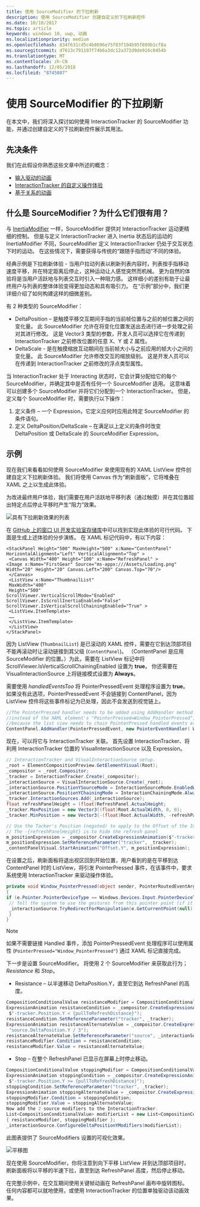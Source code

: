 ```yaml
---
title: 使用 SourceModifier 的下拉刷新
description: 使用 SourceModifier 创建自定义的下拉刷新控件
ms.date: 10/10/2017
ms.topic: article
keywords: windows 10, uwp, 动画
ms.localizationpriority: medium
ms.openlocfilehash: 834f631cd5c4b8696e75f83f194b95f809b1cf8a
ms.sourcegitcommit: d7613c791107f74b6a3dc12a372d9de916c0454b
ms.translationtype: MT
ms.contentlocale: zh-CN
ms.lasthandoff: 12/05/2018
ms.locfileid: "8745807"
---
```

# <a name="pull-to-refresh-with-source-modifiers"></a>使用 SourceModifier 的下拉刷新

在本文中，我们将深入探讨如何使用 InteractionTracker 的 SourceModifier 功能，并通过创建自定义的下拉刷新控件展示其用法。

## <a name="prerequisites"></a>先决条件

我们在此假设你熟悉这些文章中所述的概念：

- [输入驱动的动画](input-driven-animations.md)
- [InteractionTracker 的自定义操作体验](interaction-tracker-manipulations.md)
- [基于关系的动画](relation-animations.md)

## <a name="what-is-a-sourcemodifier-and-why-are-they-useful"></a>什么是 SourceModifier？为什么它们很有用？

与 [InertiaModifier](inertia-modifiers.md) 一样，SourceModifier 提供对 InteractionTracker 运动更精细的控制。 但是与定义 InteractionTracker 进入 Inertia 状态后的运动的 InertiaModifier 不同，SourceModifier 定义 InteractionTracker 仍处于交互状态下时的运动。 在这些情况下，需要获得与传统的“跟随手指而动”不同的体验。

经典示例是下拉刷新体验 - 当用户拉动列表以刷新列表内容时，列表按手指移动速度平移，并在特定距离后停止，这种运动让人感觉突然而机械。 更为自然的体验将是当用户活跃地与列表交互时引入一种阻力感。 这样细小的差别有助于让最终用户与列表的整体体验变得更加动态和具有吸引力。 在“示例”部分中，我们更详细介绍了如何构建这样的细微差别。

有 2 种类型的 SourceModifier：

- DeltaPosition – 是触摸平移交互期间手指的当前帧位置与之前的帧位置之间的变化量。 此 SourceModifier 允许在将变化位置发送出去进行进一步处理之前对其进行修改。 这是 Vector3 类型的参数，开发人员可以选择它在传递到 InteractionTracker 之前修改位置的任意 X、Y 或 Z 属性。
- DeltaScale - 是在触摸缩放互动期间在当前帧大小与之前应用的帧大小之间的变化量。 此 SourceModifier 允许修改交互的缩放级别。 这是开发人员可以在传递到 InteractionTracker 之前修改的浮点类型属性。

当 InteractionTracker 处于 Interacting 状态时，它会计算分配给它的每个 SourceModifier，并确定其中是否有任何一个 SourceModifier 适用。 这意味着可以创建多个 SourceModifier 并将它们分配到一个 InteractionTracker。 但是，定义每个 SourceModifier 时，需要执行以下操作：

1. 定义条件 – 一个 Expression，它定义应何时应用此特定 SourceModifier 的条件语句。
1. 定义 DeltaPosition/DeltaScale – 在满足以上定义的条件时改变 DeltaPosition 或 DeltaScale 的 SourceModifier Expression。

## <a name="example"></a>示例

现在我们来看看如何使用 SourceModifier 来使用现有的 XAML ListView 控件创建自定义下拉刷新体验。 我们将使用 Canvas 作为“刷新面板”，它将堆叠在 XAML 之上以生成此体验。

为改进最终用户体验，我们需要在用户活跃地平移列表（通过触摸）并在其位置超出特定点后停止平移时产生“阻力”效果。

![具有下拉刷新效果的列表](images/animation/city-list.gif)

在 [GitHub 上的窗口 UI 开发实验室存储库](https://github.com/Microsoft/WindowsUIDevLabs)中可以找到实现此体验的可行代码。 下面是生成上述体验的分步演练。
在 XAML 标记代码中，有以下内容：

```xaml
<StackPanel Height="500" MaxHeight="500" x:Name="ContentPanel" HorizontalAlignment="Left" VerticalAlignment="Top" >
 <Canvas Width="400" Height="100" x:Name="RefreshPanel" >
<Image x:Name="FirstGear" Source="ms-appx:///Assets/Loading.png" Width="20" Height="20" Canvas.Left="200" Canvas.Top="70"/>
 </Canvas>
 <ListView x:Name="ThumbnailList"
 MaxWidth="400"
 Height="500"
ScrollViewer.VerticalScrollMode="Enabled" ScrollViewer.IsScrollInertiaEnabled="False" ScrollViewer.IsVerticalScrollChainingEnabled="True" >
 <ListView.ItemTemplate>
 ……
 </ListView.ItemTemplate>
 </ListView>
</StackPanel>
```

因为 ListView (`ThumbnailList`) 是已滚动的 XAML 控件，需要在它到达顶部项目不能再滚动时让滚动链接到其父级 (`ContentPanel`)。 （ContentPanel 是应用 SourceModifier 的位置。）为此，需要在 ListView 标记中将 ScrollViewer.IsVerticalScrollChainingEnabled 设置为 **true**。 你还需要在 VisualInteractionSource 上将链接模式设置为 **Always**。

需要使用 _handledEventsToo_ 将 PointerPressedEvent 处理程序设置为 **true**。 如果没有此选项，PointerPressedEvent 不会链接到 ContentPanel，因为 ListView 控件将这些事件标记为已处理，因此不会发送到视觉链上。

```csharp
//The PointerPressed handler needs to be added using AddHandler method with the //handledEventsToo boolean set to "true"
//instead of the XAML element's "PointerPressed=Window_PointerPressed",
//because the list view needs to chain PointerPressed handled events as well.
ContentPanel.AddHandler(PointerPressedEvent, new PointerEventHandler( Window_PointerPressed), true);
```

现在，可以将它与 InteractionTracker 关联。 首先设置 InteractionTracker、将利用 InteractionTracker 位置的 VisualInteractionSource 以及 Expression。

```csharp
// InteractionTracker and VisualInteractionSource setup.
_root = ElementCompositionPreview.GetElementVisual(Root);
_compositor = _root.Compositor;
_tracker = InteractionTracker.Create(_compositor);
_interactionSource = VisualInteractionSource.Create(_root);
_interactionSource.PositionYSourceMode = InteractionSourceMode.EnabledWithInertia;
_interactionSource.PositionYChainingMode = InteractionChainingMode.Always;
_tracker.InteractionSources.Add(_interactionSource);
float refreshPanelHeight = (float)RefreshPanel.ActualHeight;
_tracker.MaxPosition = new Vector3((float)Root.ActualWidth, 0, 0);
_tracker.MinPosition = new Vector3(-(float)Root.ActualWidth, -refreshPanelHeight, 0);

// Use the Tacker's Position (negated) to apply to the Offset of the Image.
// The -{refreshPanelHeight} is to hide the refresh panel
m_positionExpression = _compositor.CreateExpressionAnimation($"-tracker.Position.Y - {refreshPanelHeight} ");
m_positionExpression.SetReferenceParameter("tracker", _tracker);
_contentPanelVisual.StartAnimation("Offset.Y", m_positionExpression);
```

在设置之后，刷新面板将退出视区回到开始位置，用户看到的是在平移到达 ContentPanel 时的 ListView，将引发 PointerPressed 事件，在该事件中，要求系统使用 InteractionTracker 来驱动操作体验。

```csharp
private void Window_PointerPressed(object sender, PointerRoutedEventArgs e)
{
if (e.Pointer.PointerDeviceType == Windows.Devices.Input.PointerDeviceType.Touch) {
 // Tell the system to use the gestures from this pointer point (if it can).
 _interactionSource.TryRedirectForManipulation(e.GetCurrentPoint(null));
 }
}
```

> [!NOTE]
> 如果不需要链接 Handled 事件，添加 PointerPressedEvent 处理程序可以使用属性 (`PointerPressed="Window_PointerPressed"`) 通过 XAML 标记直接完成。

下一步是设置 SourceModifier。 将使用 2 个 SourceModifier 来获取此行为；_Resistance_ 和 _Stop_。

- Resistance – 以半速移动 DeltaPosition.Y，直至它到达 RefreshPanel 的高度。

```csharp
CompositionConditionalValue resistanceModifier = CompositionConditionalValue.Create (_compositor);
ExpressionAnimation resistanceCondition = _compositor.CreateExpressionAnimation(
 $"-tracker.Position.Y < {pullToRefreshDistance}");
resistanceCondition.SetReferenceParameter("tracker", _tracker);
ExpressionAnimation resistanceAlternateValue = _compositor.CreateExpressionAnimation(
 "source.DeltaPosition.Y / 3");
resistanceAlternateValue.SetReferenceParameter("source", _interactionSource);
resistanceModifier.Condition = resistanceCondition;
resistanceModifier.Value = resistanceAlternateValue;
```

- Stop – 在整个 RefreshPanel 已显示在屏幕上时停止移动。

```csharp
CompositionConditionalValue stoppingModifier = CompositionConditionalValue.Create (_compositor);
ExpressionAnimation stoppingCondition = _compositor.CreateExpressionAnimation(
 $"-tracker.Position.Y >= {pullToRefreshDistance}");
stoppingCondition.SetReferenceParameter("tracker", _tracker);
ExpressionAnimation stoppingAlternateValue = _compositor.CreateExpressionAnimation("0");
stoppingModifier.Condition = stoppingCondition;
stoppingModifier.Value = stoppingAlternateValue;
Now add the 2 source modifiers to the InteractionTracker.
List<CompositionConditionalValue> modifierList = new List<CompositionConditionalValue>()
{ resistanceModifier, stoppingModifier };
_interactionSource.ConfigureDeltaPositionYModifiers(modifierList);
```

此图表提供了 SourceModifiers 设置的可视化效果。

![平移图](images/animation/source-modifiers-diagram.png)

现在使用 SourceModifier，你将注意到向下平移 ListView 并到达顶部项目时，刷新面板将以平移的半速下拉，直至到达 RefreshPanel 高度，然后停止移动。

在完整示例中，在交互期间使用关键帧动画在 RefreshPanel 画布中旋转图标。 任何内容都可以就地使用，或使用 InteractionTracker 的位置单独驱动该动画效果。

